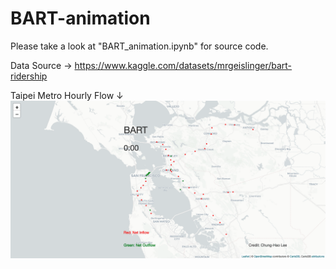 # BART-animation

Please take a look at "BART_animation.ipynb" for source code.

Data Source → https://www.kaggle.com/datasets/mrgeislinger/bart-ridership

Taipei Metro Hourly Flow ↓
![](https://github.com/lch99310/BART-animation/blob/main/data/BART_animation.gif)
